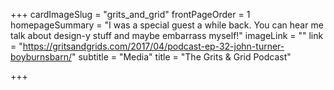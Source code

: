 +++
cardImageSlug = "grits_and_grid"
frontPageOrder = 1
homepageSummary = "I was a special guest a while back. You can hear me talk about design-y stuff and maybe embarrass myself!"
imageLink = ""
link = "https://gritsandgrids.com/2017/04/podcast-ep-32-john-turner-boyburnsbarn/"
subtitle = "Media"
title = "The Grits & Grid Podcast"

+++
